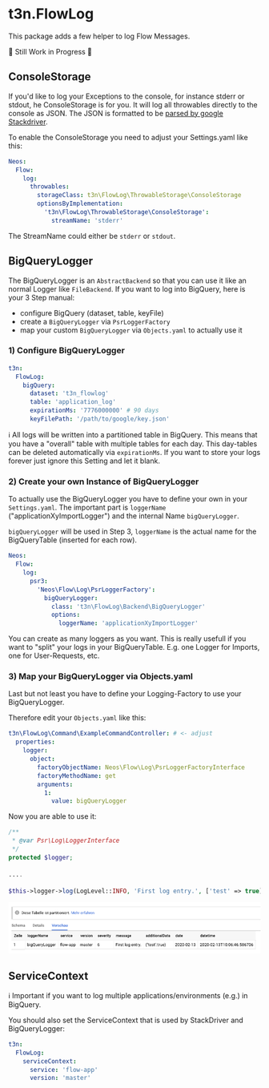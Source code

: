 # t3n.FlowLog

This package adds a few helper to log Flow Messages.

🔧 Still Work in Progress 🔧

## ConsoleStorage

If you'd like to log your Exceptions to the console, for instance stderr or stdout, he ConsoleStorage is for you.
It will log all throwables directly to the console as JSON. The JSON is formatted to be [parsed by google Stackdriver](https://cloud.google.com/error-reporting/reference/rest/v1beta1/projects.events/report#ReportedErrorEvent).

To enable the ConsoleStorage you need to adjust your Settings.yaml like this:

```yaml
Neos:
  Flow:
    log:
      throwables:
        storageClass: t3n\FlowLog\ThrowableStorage\ConsoleStorage
        optionsByImplementation:
          't3n\FlowLog\ThrowableStorage\ConsoleStorage':
            streamName: 'stderr'
```

The StreamName could either be `stderr` or `stdout`.

## BigQueryLogger 

The BigQueryLogger is an `AbstractBackend` so that you can use it like an normal Logger like `FileBackend`. If you want to log into BigQuery, here is your 3 Step manual:

- configure BigQuery (dataset, table, keyFile)
- create a `BigQueryLogger` via `PsrLoggerFactory`
- map your custom `BigQueryLogger` via `Objects.yaml` to actually use it

### 1) Configure BigQueryLogger


```yaml
t3n:
  FlowLog:
    bigQuery:
      dataset: 't3n_flowlog'
      table: 'application_log'
      expirationMs: '7776000000' # 90 days
      keyFilePath: '/path/to/google/key.json'

```

ℹ️ All logs will be written into a partitioned table in BigQuery. This means that you have a "overall" table with multiple tables for each day. This day-tables can be deleted automatically via `expirationMs`. If you want to store your logs forever just ignore this Setting and let it blank.

### 2) Create your own Instance of BigQueryLogger

To actually use the BigQueryLogger you have to define your own in your `Settings.yaml`. The important part is `loggerName` ("applicationXyImportLogger") and the internal Name `bigQueryLogger`.

`bigQueryLogger` will be used in Step 3, `loggerName` is the actual name for the BigQueryTable (inserted for each row).

```yaml
Neos:
  Flow:
    log:
      psr3:
        'Neos\Flow\Log\PsrLoggerFactory':
          bigQueryLogger:
            class: 't3n\FlowLog\Backend\BigQueryLogger'
            options:
              loggerName: 'applicationXyImportLogger'
```

You can create as many loggers as you want. This is really usefull if you want to "split" your logs in your BigQueryTable. E.g. one Logger for Imports, one for User-Requests, etc.

### 3) Map your BigQueryLogger via Objects.yaml

Last but not least you have to define your Logging-Factory to use your BigQueryLogger.

Therefore edit your `Objects.yaml` like this:

```yaml
t3n\FlowLog\Command\ExampleCommandController: # <- adjust
  properties:
    logger:
      object:
        factoryObjectName: Neos\Flow\Log\PsrLoggerFactoryInterface
        factoryMethodName: get
        arguments:
          1:
            value: bigQueryLogger

```

Now you are able to use it:

```php
/**
 * @var Psr\Log\LoggerInterface
 */
protected $logger;

....

$this->logger->log(LogLevel::INFO, 'First log entry.', ['test' => true]);

```

![First entry in BigQuery - example](docs/bigquery_example.png 'First entry in BigQuery - example.')


## ServiceContext

ℹ️ Important if you want to log multiple applications/environments (e.g.) in BigQuery.

You should also set the ServiceContext that is used by StackDriver and BigQueryLogger:
```yaml
t3n:
  FlowLog:
    serviceContext:
      service: 'flow-app'
      version: 'master'

```
